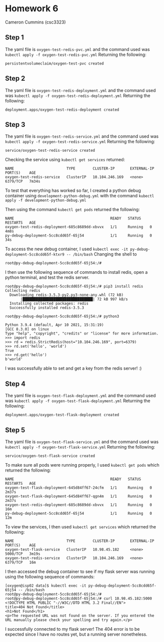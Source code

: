 # Homework 6
Cameron Cummins (csc3323)

## Step 1

The yaml file is `oxygen-test-redis-pvc.yml` and the command used was `kubectl apply -f oxygen-test-redis-pvc.yml`
Returning the following:
~~~
persistentvolumeclaim/oxygen-test-pvc created
~~~

## Step 2

The yaml file is `oxygen-test-redis-deployment.yml` and the command used was `kubectl apply -f oxygen-test-redis-deployment.yml`
Returning the following:
~~~
deployment.apps/oxygen-test-redis-deployment created
~~~
## Step 3

The yaml file is `oxygen-test-redis-service.yml` and the command used was `kubectl apply -f oxygen-test-redis-service.yml`
Returning the following:
~~~
service/oxygen-test-redis-service created
~~~

Checking the service using `kubectl get services` returned:
~~~
NAME                        TYPE        CLUSTER-IP       EXTERNAL-IP   PORT(S)    AGE
oxygen-test-redis-service   ClusterIP   10.104.246.169   <none>        6379/TCP   7m34s
~~~

To test that everything has worked so far, I created a python debug container using `development-python-debug.yml` with the command `kubectl apply -f development-python-debug.yml`

Then using the command `kubectl get pods` returned the following:
~~~
NAME                                            READY   STATUS    RESTARTS   AGE
oxygen-test-redis-deployment-685c8689dd-xbvvx   1/1     Running   0          4m8s
py-debug-deployment-5cc8cdd65f-65j54            1/1     Running   0          34s
~~~
To  access the new debug container, I used `kubectl exec -it py-debug-deployment-5cc8cdd65f-ktxr9 -- /bin/bash`
Changing the shell to
~~~
root@py-debug-deployment-5cc8cdd65f-65j54:/#
~~~
I then use the following sequence of commands to install redis, open a python terminal, and test the redis server.
~~~
root@py-debug-deployment-5cc8cdd65f-65j54:/# pip3 install redis
Collecting redis
  Downloading redis-3.5.3-py2.py3-none-any.whl (72 kB)
       |████████████████████████████████| 72 kB 997 kB/s
  Installing collected packages: redis
  Successfully installed redis-3.5.3

root@py-debug-deployment-5cc8cdd65f-65j54:/# python3

Python 3.9.4 (default, Apr 10 2021, 15:31:19)
[GCC 8.3.0] on linux
Type "help", "copyright", "credits" or "license" for more information.
>>> import redis
>>> rd = redis.StrictRedis(host="10.104.246.169", port=6379)
>>> rd.set('hello', 'world')
True
>>> rd.get('hello')
b'world'
~~~

I was successfully able to set and get a key from the redis server! :)


## Step 4

The yaml file is `oxygen-test-flask-deployment.yml` and the command used was `kubectl apply -f oxygen-test-flask-deployment.yml`
Returning the following:
~~~
deployment.apps/oxygen-test-flask-deployment created
~~~

## Step 5

The yaml file is `oxygen-test-flask-service.yml` and the command used was `kubectl apply -f oxygen-test-flask-service.yml`
Returning the following:
~~~
service/oxygen-test-flask-service created
~~~

To make sure all pods were running properly, I used `kubectl get pods` which returned the following:
~~~
NAME                                            READY   STATUS    RESTARTS   AGE
oxygen-test-flask-deployment-645d84ff67-24cfm   1/1     Running   0          2m37s
oxygen-test-flask-deployment-645d84ff67-qgn4m   1/1     Running   0          2m37s
oxygen-test-redis-deployment-685c8689dd-xbvvx   1/1     Running   0          16m
py-debug-deployment-5cc8cdd65f-65j54            1/1     Running   0          12m
~~~

To view the services, I then used `kubectl get services` which returned the following:
~~~
NAME                        TYPE        CLUSTER-IP       EXTERNAL-IP   PORT(S)    AGE
oxygen-test-flask-service   ClusterIP   10.98.45.182     <none>        5000/TCP   3m19s
oxygen-test-redis-service   ClusterIP   10.104.246.169   <none>        6379/TCP   16m
 ~~~

I then accessed the debug container to see if my flask server was running using the following sequence of commands:
~~~
[oxygen@isp02 data]$ kubectl exec -it py-debug-deployment-5cc8cdd65f-65j54 -- /bin/bash
root@py-debug-deployment-5cc8cdd65f-65j54:/#
root@py-debug-deployment-5cc8cdd65f-65j54:/# curl 10.98.45.182:5000
<!DOCTYPE HTML PUBLIC "-//W3C//DTD HTML 3.2 Final//EN">
title>404 Not Found</title>
<h1>Not Found</h1>
<p>The requested URL was not found on the server. If you entered the URL manually please check your spelling and try again.</p>
 ~~~
I successfully connected to my flask server! The 404 error is to be expected since I have no routes yet, but a running server nonetheless.
       
